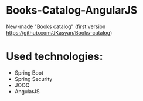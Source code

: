 # Books-Catalog-AngularJS
New-made "Books catalog" (first version https://github.com/JKasyan/Books-catalog)
# Used technologies:
 - Spring Boot
 - Spring Security
 - JOOQ
 - AngularJS



